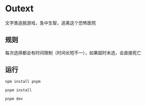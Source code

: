 # Outext

文字类逃脱游戏，急中生智，逃离这个恐怖医院

## 规则

每次选择都会有时间限制（时间长短不一），如果超时未选，会直接死亡

## 运行

```shell
npm install pnpm

pnpm install

pnpm dev
```
